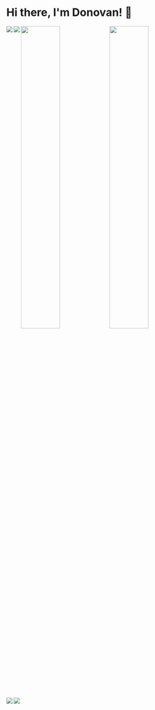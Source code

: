 # Hi there, I'm Donovan! 👋

<img align="center" width="45%" src="https://github-readme-stats.vercel.app/api?username=donhay91&show_icons=true&theme=tokyonight" />

<img align="center" width="45%" src="https://github-readme-stats.vercel.app/api/top-langs/?username=donhay91&layout=compact&theme=tokyonight" /> 

<img align="left" src="https://img.shields.io/badge/html5-%23E34F26.svg?style=for-the-badge&logo=html5&logoColor=white" />
<img align="left" src="https://img.shields.io/badge/javascript-%23323330.svg?style=for-the-badge&logo=javascript&logoColor=%23F7DF1E" />
<img align="left" src="https://img.shields.io/badge/react-%2320232a.svg?style=for-the-badge&logo=react&logoColor=%2361DAFB" />
<img align="left" src="https://img.shields.io/badge/node.js-6DA55F?style=for-the-badge&logo=node.js&logoColor=white" />



